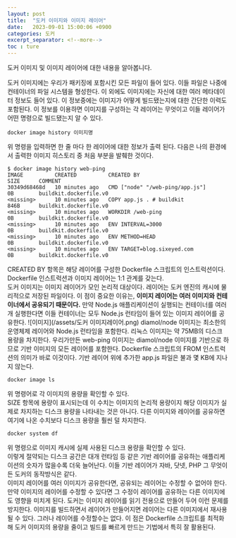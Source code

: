 ```yaml
---
layout: post
title:  "도커 이미지와 이미지 레이어"
date:   2023-09-01 15:00:06 +0900
categories: 도커
excerpt_separator: <!--more-->
toc : ture
---
```

도커 이미지 및 이미지 레이어에 대한 내용을 알아봅니다.<br>
<!--more-->
도커 이미지에는 우리가 패키징에 포함시킨 모든 파일이 들어 있다. 이들 파일은 나중에 컨테이너의 파일 시스템을 형성한다. 이 외에도 이미지에는 자신에 대한 여러 메타데이터 정보도 들어 있다. 이 정보중에는 이미지가 어떻게 빌드됐는지에 대한 간단한 이력도 포함된다. 이 정보를 이용하면 이미지를 구성하는 각 레이어는 무엇이고 이들 레이어가 어떤 명령으로 빌드됐는지 알 수 있다.
```
docker image history 이미지명
```
위 명령을 입력하면 한 줄 마다 한 레이어에 대한 정보가 출력 된다. 다음은 나의 환경에서 출력한 이미지 히스토리 중 처음 부분을 발췌한 것이다.
```
$ docker image history web-ping
IMAGE          CREATED          CREATED BY                                      SIZE      COMMENT
30349d68468d   10 minutes ago   CMD ["node" "/web-ping/app.js"]                 0B        buildkit.dockerfile.v0
<missing>      10 minutes ago   COPY app.js . # buildkit                        846B      buildkit.dockerfile.v0
<missing>      10 minutes ago   WORKDIR /web-ping                               0B        buildkit.dockerfile.v0
<missing>      10 minutes ago   ENV INTERVAL=3000                               0B        buildkit.dockerfile.v0
<missing>      10 minutes ago   ENV METHOD=HEAD                                 0B        buildkit.dockerfile.v0
<missing>      10 minutes ago   ENV TARGET=blog.sixeyed.com                     0B        buildkit.dockerfile.v0
```
CREATED BY 항목은 해당 레이어를 구성한 Dockerfile 스크립트의 인스트럭션이다. Dockerfile 인스트럭션과 이미지 레이어는 1:1 관계를 갖는다.<br>
도커 이미지는 이미지 레이어가 모인 논리적 대상이다. 레이어는 도커 엔진의 캐시에 물리적으로 저장된 파일이다. 이 점이 중요한 이유는, <b>이미지 레이어는 여러 이미지와 컨테이너에서 공유되기 때문이다.</b> 만약 Node.js 애플리케이션이 실행되는 컨테이너를 여러 개 실행한다면 이들 컨테이너는 모두 Node.js 런타임이 들어 있는 이미지 레이어를 공유한다.
![이미지](/assets/도커 이미지레이어.png)
diamol/node 이미지는 최소한의 운영체제 레이어와 Node.js 런타임을 포함한다. 리눅스 이미지는 약 75MB의 디스크 용량을 차지한다. 우리가만든 web-ping 이미지는 diamol/node 이미지를 기반으로 하므로 기반 이미지의 모든 레이어를 포함한다. Dockerfile 스크립트의 FROM 인스트럭션의 의미가 바로 이것이다. 기반 레이어 위에 추가한 app.js 파일은 불과 몇 KB에 지나지 않는다.
```
docker image ls
```
위 명령어로 각 이미지의 용량을 확인할 수 있다.<br>
SIZE 항목에 용량이 표시되는데 이 수치는 이미지의 논리적 용량이지 해당 이미지가 실제로 차지하는 디스크 용량을 나타내는 것은 아니다. 다른 이미지와 레이어를 공유하면 여기에 나온 수치보다 디스크 용량을 훨씬 덜 차지한다.
```
docker system df
```
위 명령으로 이미지 캐시에 실제 사용된 디스크 용량을 확인할 수 있다.
<br>
이렇게 절약되는 디스크 공간은 대개 런타임 등 같은 기반 레이어를 공유하는 애플리케이션의 숫자가 많을수록 더욱 늘어난다. 이들 기반 레이어가 자바, 닷넷, PHP 그 무엇이든 도커의 동작방식은 같다.
<br>
이미지 레이어를 여러 이미지가 공유한다면, 공유되는 레이어는 수정할 수 없어야 한다. 만약 이미지의 레이어를 수정할 수 있다면 그 수정이 레이어를 공유하는 다른 이미지에도 영향을 미치게 된다. 도커는 이미지 레이어를 읽기 전용으로 만들어 두어 이런 문제를 방지한다. 이미지를 빌드하면서 레이어가 만들어지면 레이어는 다른 이미지에서 재사용될 수 있다. 그러나 레이어를 수정할수는 없다. 이 점은 Dockerfile 스크립트를 최적화해 도커 이미지의 용량을 줄이고 빌드를 빠르게 만드는 기법에서 특히 잘 활용된다.
